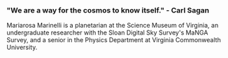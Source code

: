 ### "We are a way for the cosmos to know itself." - Carl Sagan

Mariarosa Marinelli is a planetarian at the Science Museum of Virginia, an undergraduate researcher with the Sloan Digital Sky Survey's MaNGA Survey, and a senior in the Physics Department at Virginia Commonwealth University. 

